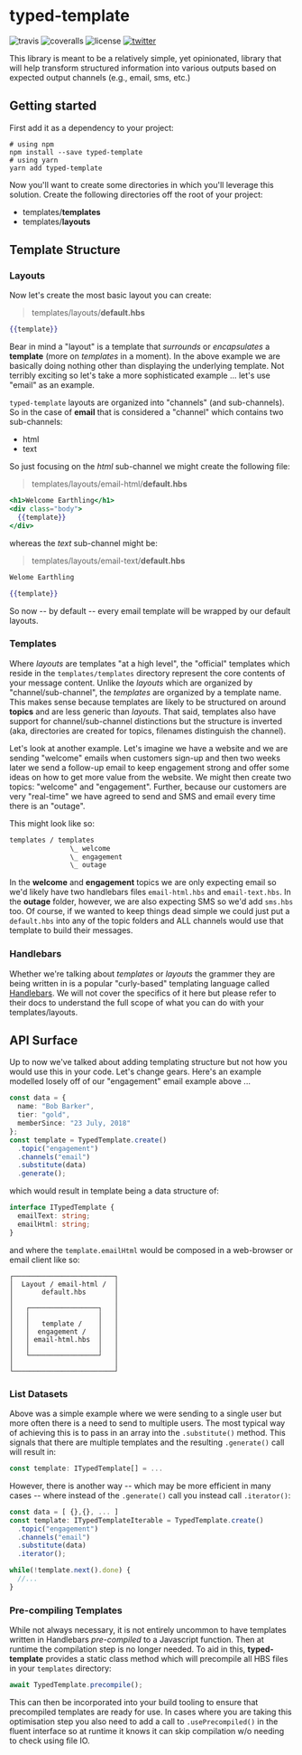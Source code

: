 # typed-template

![travis](https://img.shields.io/travis/lifegadget/typed-templates.svg) ![coveralls](https://coveralls.io/repos/github/lifegadget/typed-templates/badge.svg?branch=master) ![license](http://img.shields.io/badge/license-MIT-brightgreen.svg)
[![twitter](https://img.shields.io/twitter/url/http/yankeeinlondon.svg?style=social) ](http://twitter.com/intent/tweet?text=http://bit.ly/typed-template)

This library is meant to be a relatively simple, yet opinionated, library that will help transform structured information into various outputs based on expected output channels (e.g., email, sms, etc.)

## Getting started

First add it as a dependency to your project:

```
# using npm
npm install --save typed-template
# using yarn
yarn add typed-template
```

Now you'll want to create some directories in which you'll leverage this solution. Create the following directories off the root of your project:

* templates/**templates**
* templates/**layouts**

## Template Structure

### Layouts

Now let's create the most basic layout you can create:

> templates/layouts/**default.hbs**

```hbs
{{template}}
```

Bear in mind a "layout" is a template that _surrounds_ or _encapsulates_ a **template** (more on _templates_ in a moment). In the above example we are basically doing nothing other than displaying the underlying template. Not terribly exciting so let's take a more sophisticated example ... let's use "email" as an example.

`typed-template` layouts are organized into "channels" (and sub-channels). So in the case of **email** that is considered a "channel" which contains two sub-channels:

* html
* text

So just focusing on the _html_ sub-channel we might create the following file:

> templates/layouts/email-html/**default.hbs**

```hbs
<h1>Welcome Earthling</h1>
<div class="body">
  {{template}}
</div>
```

whereas the _text_ sub-channel might be:

> templates/layouts/email-text/**default.hbs**

```hbs
Welome Earthling

{{template}}
```

So now -- by default -- every email template will be wrapped by our default layouts.

### Templates

Where _layouts_ are templates "at a high level", the "official" templates which reside in the `templates/templates` directory represent the core contents of your message content. Unlike the _layouts_ which are organized by "channel/sub-channel", the _templates_ are organized by a template name. This makes sense because templates are likely to be structured on around **topics** and are less generic than _layouts_. That said, templates also have support for channel/sub-channel distinctions but the structure is inverted (aka, directories are created for topics, filenames distinguish the channel).

Let's look at another example. Let's imagine we have a website and we are sending "welcome" emails when customers sign-up and then two weeks later we send a follow-up email to keep engagement strong and offer some ideas on how to get more value from the website. We might then create two topics: "welcome" and "engagement". Further, because our customers are very "real-time" we have agreed to send and SMS and email every time there is an "outage".

This might look like so:

```sh
templates / templates
               \_ welcome
               \_ engagement
               \_ outage
```

In the **welcome** and **engagement** topics we are only expecting email so we'd likely have two handlebars files `email-html.hbs` and `email-text.hbs`. In the **outage** folder, however, we are also expecting SMS so we'd add `sms.hbs` too. Of course, if we wanted to keep things dead simple we could just put a `default.hbs` into any of the topic folders and ALL channels would use that template to build their messages.

### Handlebars

Whether we're talking about _templates_ or _layouts_ the grammer they are being written in is a popular "curly-based" templating language called [Handlebars](https://handlebarsjs.com). We will not cover the specifics of it here but please refer to their docs to understand the full scope of what you can do with your templates/layouts.

## API Surface

Up to now we've talked about adding templating structure but not how you would use this in your code. Let's change gears. Here's an example modelled losely off of our "engagement" email example above ...

```ts
const data = {
  name: "Bob Barker",
  tier: "gold",
  memberSince: "23 July, 2018"
};
const template = TypedTemplate.create()
  .topic("engagement")
  .channels("email")
  .substitute(data)
  .generate();
```

which would result in template being a data structure of:

```ts
interface ITypedTemplate {
  emailText: string;
  emailHtml: string;
}
```

and where the `template.emailHtml` would be composed in a web-browser or email client like so:

```
┌─────────────────────────┐
│  Layout / email-html /  │
│       default.hbs       │
│                         │
│   ┌─────────────────┐   │
│   │                 │   │
│   │   template /    │   │
│   │  engagement /   │   │
│   │ email-html.hbs  │   │
│   │                 │   │
│   └─────────────────┘   │
│                         │
└─────────────────────────┘
```

### List Datasets

Above was a simple example where we were sending to a single user but more often there is a need to send to multiple users. The most typical way of achieving this is to pass in an array into the `.substitute()` method. This signals that there are multiple templates and the resulting `.generate()` call will result in:

```ts
const template: ITypedTemplate[] = ...
```

However, there is another way -- which may be more efficient in many cases -- where instead of the `.generate()` call you instead call `.iterator()`:

```ts
const data = [ {},{}, ... ]
const template: ITypedTemplateIterable = TypedTemplate.create()
  .topic("engagement")
  .channels("email")
  .substitute(data)
  .iterator();

while(!template.next().done) {
  //...
}
```

### Pre-compiling Templates

While not always necessary, it is not entirely uncommon to have templates written in Handlebars _pre-compiled_ to a Javascript function. Then at runtime the compilation step is no longer needed. To aid in this, **typed-template** provides a static class method which will precompile all HBS files in your `templates` directory:

```ts
await TypedTemplate.precompile();
```

This can then be incorporated into your build tooling to ensure that precompiled templates are ready for use. In cases where you are taking this optimisation step you also need to add a call to `.usePrecompiled()` in the fluent interface so at runtime it knows it can skip compilation w/o needing to check using file IO.
